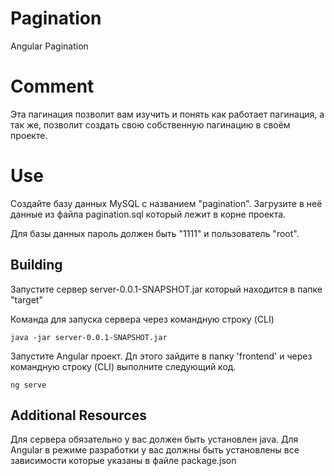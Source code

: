 # Pagination
Angular Pagination
# Comment

Эта пагинация позволит вам изучить и понять как работает пагинация, а так же, позволит создать свою собственную пагинацию в своём проекте.

# Use

Создайте базу данных MySQL с названием "pagination".
Загрузите в неё данные из файла pagination.sql который лежит в корне проекта.

Для базы данных пароль должен быть "1111" и пользователь "root".

## Building
Запустите сервер server-0.0.1-SNAPSHOT.jar который находится в папке "target"

Команда для запуска сервера через командную строку (CLI)
```
java -jar server-0.0.1-SNAPSHOT.jar
```

Запустите Angular проект. Дл этого зайдите в папку 'frontend' и через командную строку (CLI)
выполните следующий код.
```
ng serve
```

## Additional Resources
Для сервера обязательно у вас должен быть установлен java.
Для Angular в режиме разработки у вас должны быть установлены все зависимости которые указаны в файле package.json